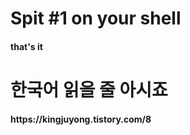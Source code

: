 <h1>Spit #1 on your shell
<h4>that's it<br>

<h1>한국어 읽을 줄 아시죠
<h4>https://kingjuyong.tistory.com/8<h4>
